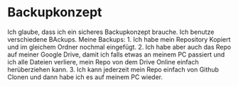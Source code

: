 # Backupkonzept
Ich glaube, dass ich ein sicheres Backupkonzept brauche. Ich benutze verschiedene BAckups.
Meine Backups:
    1. Ich habe mein Repository Kopiert und im gleichem Ordner nochmal eingefügt. 
    2. Ich habe aber auch das Repo auf meiner Google Drive, damit ich falls etwas an meinem PC passiert und ich alle Dateien verliere, mein Repo von dem Drive Online einfach herüberziehen kann. 
    3. Ich kann jederzeit mein Repo einfach von Github Clonen und dann habe ich es auf meinem PC wieder. 